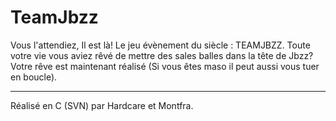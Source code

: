 # TeamJbzz

Vous l'attendiez, Il est là! Le jeu évènement du siècle : TEAMJBZZ.
Toute votre vie vous aviez rêvé de mettre des sales balles dans la tête de Jbzz? Votre rêve est maintenant réalisé (Si vous êtes maso il peut aussi vous tuer en boucle).

___________________________________________________________________________________________________________________________________

Réalisé en C (SVN) par Hardcare et Montfra.
